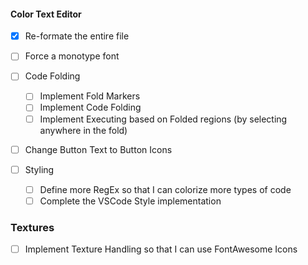 #### Color Text Editor
- [x] Re-formate the entire file
- [ ] Force a monotype font
- [ ] Code Folding
    - [ ] Implement Fold Markers
    - [ ] Implement Code Folding
    - [ ] Implement Executing based on Folded regions (by selecting anywhere in the fold)

- [ ] Change Button Text to Button Icons

- [ ] Styling
    - [ ] Define more RegEx so that I can colorize more types of code
    - [ ] Complete the VSCode Style implementation

### Textures
- [ ] Implement Texture Handling so that I can use FontAwesome Icons